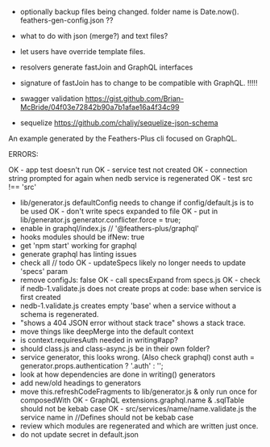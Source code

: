 - optionally backup files being changed. folder name is Date.now(). feathers-gen-config.json ??
- what to do with json (merge?) and text files?
- let users have override template files.


- resolvers generate fastJoin and GraphQL interfaces
- signature of fastJoin has to change to be compatible with GraphQL. !!!!!

- swagger validation https://gist.github.com/Brian-McBride/04f03e72842b90a7b1afae16a4f34c99

- sequelize https://github.com/chaliy/sequelize-json-schema

An example generated by the Feathers-Plus cli focused on GraphQL.

ERRORS:

OK - app test doesn't run
OK - service test not created
OK - connection string prompted for again when nedb service is regenerated
OK - test src !== 'src'
- lib/generator.js defaultConfig needs to change if config/default.js is to be used
OK - don't write specs expanded to file
OK - put in lib/generator.js generator.conflicter.force = true;
- enable in graphql/index.js // '@feathers-plus/graphql'
- hooks modules should be ifNew: true
- get 'npm start' working for graphql
- generate graphql has linting issues
- check all // todo
OK - updateSpecs likely no longer needs to update 'specs' param
- remove configJs: false
OK - call specsExpand from specs.js
OK - check if nedb-1.validate.js does not create props at code: base when service is first created
- nedb-1.validate.js creates empty 'base' when a service without a schema is regenerated.
- "shows a 404 JSON error without stack trace" shows a stack trace.
- move things like deepMerge into the default context
- is context.requiresAuth needed in writing#app?
- should class.js and class-async.js be in their own folder?
- service generator, this looks wrong. (Also check graphql)
  const auth = generator.props.authentication ? '.auth' : '';
- look at how dependencies are done in writing() generators
- add new/old headings to generators
- move this.refreshCodeFragments to lib/generator.js & only run once for composedWith
OK - GraphQL extensions.graphql.name & .sqlTable should not be kebab case
OK - src/services/name/name.validate.js the service name in //Defines should not be kebab case
- review which modules are regenerated and which are written just once.
- do not update secret in default.json
